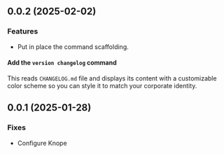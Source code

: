 ## 0.0.2 (2025-02-02)

### Features

- Put in place the command scaffolding.

#### Add the `version changelog` command

This reads `CHANGELOG.md` file and displays its content with a customizable color scheme so you can style it to match your corporate identity.

## 0.0.1 (2025-01-28)

### Fixes

- Configure Knope
